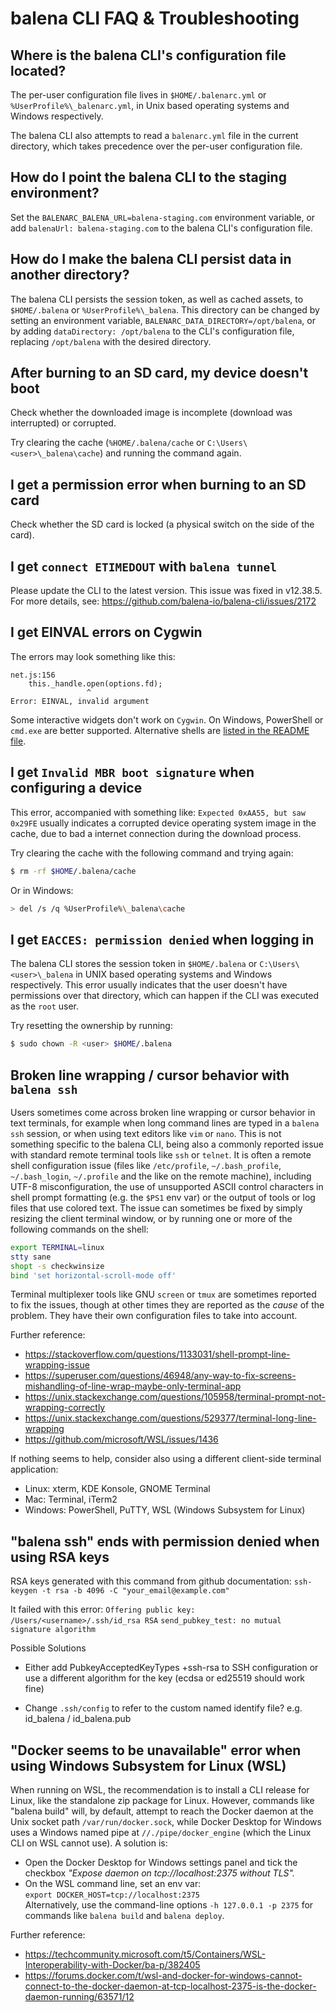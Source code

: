 # balena CLI FAQ & Troubleshooting

## Where is the balena CLI's configuration file located?

The per-user configuration file lives in `$HOME/.balenarc.yml` or `%UserProfile%\_balenarc.yml`, in
Unix based operating systems and Windows respectively.

The balena CLI also attempts to read a `balenarc.yml` file in the current directory, which takes
precedence over the per-user configuration file.

## How do I point the balena CLI to the staging environment?

Set the `BALENARC_BALENA_URL=balena-staging.com` environment variable, or add
`balenaUrl: balena-staging.com` to the balena CLI's configuration file.

## How do I make the balena CLI persist data in another directory?

The balena CLI persists the session token, as well as cached assets, to `$HOME/.balena` or
`%UserProfile%\_balena`. This directory can be changed by setting an environment variable,
`BALENARC_DATA_DIRECTORY=/opt/balena`, or by adding `dataDirectory: /opt/balena` to the CLI's
configuration file, replacing `/opt/balena` with the desired directory.

## After burning to an SD card, my device doesn't boot

Check whether the downloaded image is incomplete (download was interrupted) or corrupted.

Try clearing the cache (`%HOME/.balena/cache` or `C:\Users\<user>\_balena\cache`) and running the
command again.

## I get a permission error when burning to an SD card

Check whether the SD card is locked (a physical switch on the side of the card).

## I get `connect ETIMEDOUT` with `balena tunnel`

Please update the CLI to the latest version. This issue was fixed in v12.38.5.
For more details, see: https://github.com/balena-io/balena-cli/issues/2172

## I get EINVAL errors on Cygwin

The errors may look something like this:

```
net.js:156
    this._handle.open(options.fd);
                 ^
Error: EINVAL, invalid argument
```

Some interactive widgets don't work on `Cygwin`. On Windows, PowerShell or `cmd.exe` are better
supported. Alternative shells are [listed in the README
file](./README.md#choosing-a-shell-command-promptterminal).

## I get `Invalid MBR boot signature` when configuring a device

This error, accompanied with something like: `Expected 0xAA55, but saw 0x29FE` usually indicates a corrupted device operating system image in the cache, due to bad a internet connection during the download process.

Try clearing the cache with the following command and trying again:

```sh
$ rm -rf $HOME/.balena/cache
```

Or in Windows:

```sh
> del /s /q %UserProfile%\_balena\cache
```

## I get `EACCES: permission denied` when logging in

The balena CLI stores the session token in `$HOME/.balena` or `C:\Users\<user>\_balena` in UNIX based
operating systems and Windows respectively. This error usually indicates that the user doesn't have
permissions over that directory, which can happen if the CLI was executed as the `root` user.

Try resetting the ownership by running:

```sh
$ sudo chown -R <user> $HOME/.balena
```

## Broken line wrapping / cursor behavior with `balena ssh`

Users sometimes come across broken line wrapping or cursor behavior in text terminals, for example
when long command lines are typed in a `balena ssh` session, or when using text editors like `vim`
or `nano`. This is not something specific to the balena CLI, being also a commonly reported issue
with standard remote terminal tools like `ssh` or `telnet`. It is often a remote shell
configuration issue (files like `/etc/profile`, `~/.bash_profile`, `~/.bash_login`, `~/.profile`
and the like on the remote machine), including UTF-8 misconfiguration, the use of unsupported ASCII
control characters in shell prompt formatting (e.g. the `$PS1` env var) or the output of tools or
log files that use colored text. The issue can sometimes be fixed by simply resizing the client
terminal window, or by running one or more of the following commands on the shell:

```sh
export TERMINAL=linux
stty sane
shopt -s checkwinsize
bind 'set horizontal-scroll-mode off'
```

Terminal multiplexer tools like GNU `screen` or `tmux` are sometimes reported to fix the issues, though at other times they are reported as the _cause_ of the problem. They have their own configuration files to take into account.

Further reference:

- https://stackoverflow.com/questions/1133031/shell-prompt-line-wrapping-issue
- https://superuser.com/questions/46948/any-way-to-fix-screens-mishandling-of-line-wrap-maybe-only-terminal-app
- https://unix.stackexchange.com/questions/105958/terminal-prompt-not-wrapping-correctly
- https://unix.stackexchange.com/questions/529377/terminal-long-line-wrapping
- https://github.com/microsoft/WSL/issues/1436

If nothing seems to help, consider also using a different client-side terminal application:

- Linux: xterm, KDE Konsole, GNOME Terminal
- Mac: Terminal, iTerm2
- Windows: PowerShell, PuTTY, WSL (Windows Subsystem for Linux)

## "balena ssh" ends with permission denied when using RSA keys

RSA keys generated with this command from github documentation: `ssh-keygen -t rsa -b 4096 -C "your_email@example.com"`

It failed with this error:
`Offering public key: /Users/<username>/.ssh/id_rsa RSA`
`send_pubkey_test: no mutual signature algorithm`

Possible Solutions

- Either add PubkeyAcceptedKeyTypes +ssh-rsa to SSH configuration or use a different algorithm for the key (ecdsa or ed25519 should work fine)

- Change `.ssh/config` to refer to the custom named identify file? e.g. id_balena / id_balena.pub

## "Docker seems to be unavailable" error when using Windows Subsystem for Linux (WSL)

When running on WSL, the recommendation is to install a CLI release for Linux, like the standalone
zip package for Linux. However, commands like "balena build" will, by default, attempt to reach the
Docker daemon at the Unix socket path `/var/run/docker.sock`, while Docker Desktop for Windows uses
a Windows named pipe at `//./pipe/docker_engine` (which the Linux CLI on WSL cannot use). A
solution is:

- Open the Docker Desktop for Windows settings panel and tick the checkbox _"Expose daemon on tcp://localhost:2375 without TLS"._
- On the WSL command line, set an env var:  
  `export DOCKER_HOST=tcp://localhost:2375`  
  Alternatively, use the command-line options `-h 127.0.0.1 -p 2375` for commands like `balena build` and `balena deploy`.

Further reference:

- https://techcommunity.microsoft.com/t5/Containers/WSL-Interoperability-with-Docker/ba-p/382405
- https://forums.docker.com/t/wsl-and-docker-for-windows-cannot-connect-to-the-docker-daemon-at-tcp-localhost-2375-is-the-docker-daemon-running/63571/12
